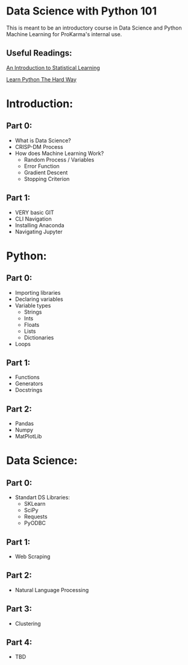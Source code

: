 # Data Science with Python 101

This is meant to be an introductory course in Data Science and Python Machine Learning for ProKarma's internal use.

## Useful Readings:
[An Introduction to Statistical Learning](http://www-bcf.usc.edu/~gareth/ISL/ISLR%20Sixth%20Printing.pdf)

[Learn Python The Hard Way](https://learnpythonthehardway.org/python3/)

# Introduction:
## Part 0:
* What is Data Science?
* CRISP-DM Process
* How does Machine Learning Work?
	* Random Process / Variables
	* Error Function
	* Gradient Descent
	* Stopping Criterion

## Part 1:
* VERY basic GIT
* CLI Navigation
* Installing Anaconda
* Navigating Jupyter

# Python:
## Part 0:
* Importing libraries
* Declaring variables
* Variable types
	* Strings
	* Ints
	* Floats
	* Lists
	* Dictionaries
* Loops

## Part 1:
* Functions
* Generators
* Docstrings

## Part 2:
* Pandas
* Numpy
* MatPlotLib

# Data Science:
## Part 0:
* Standart DS Libraries:
	* SKLearn
	* SciPy
	* Requests
	* PyODBC
## Part 1:
* Web Scraping

## Part 2:
* Natural Language Processing

## Part 3:
* Clustering

## Part 4:
* TBD
